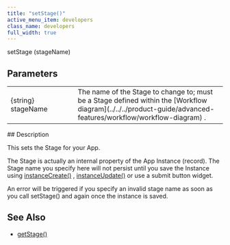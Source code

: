 ```yaml
---
title: "setStage()"
active_menu_item: developers
class_name: developers
full_width: true
---
```



setStage (stageName)

## Parameters

<table>
<tr>
<td width="228">
{string} stageName

</td>
<td width="9">
</td>
<td width="643">
The name of the Stage to change to; must be a Stage defined within the [Workflow diagram](../../../product-guide/advanced-features/workflow/workflow-diagram) .

</td>
</tr>
</table>
## Description

This sets the Stage for your App.

The Stage is actually an internal property of the App Instance (record). The Stage name you specify here will not persist until you save the Instance using [instanceCreate()](../instance-data-functions/instancecreate) , [instanceUpdate()](../instance-data-functions/instancesave) or use a submit button widget.

An error will be triggered if you specify an invalid stage name as soon as you call setStage() and again once the instance is saved.

## See Also

 - [getStage()](getstage.htm)

